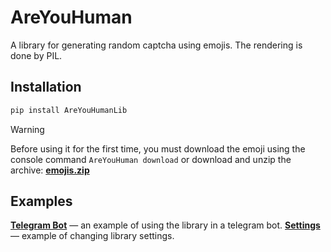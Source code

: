 # AreYouHuman
A library for generating random captcha using emojis. The rendering is done by PIL.

## Installation 
```bash
pip install AreYouHumanLib  
```

> [!WARNING]
> Before using it for the first time, you must download the emoji using the console command `AreYouHuman download` or download and unzip the archive:
**[emojis.zip](https://github.com/krajnow/AreYouHuman/blob/master/emojis.zip)**

## Examples
**[Telegram Bot](https://github.com/krajnow/AreYouHuman/tree/master/examples/telegram_bot)** — an example of using the library in a telegram bot.
**[Settings](https://github.com/krajnow/AreYouHuman/blob/master/examples/settings.py)** — example of changing library settings.
